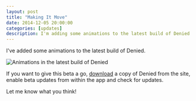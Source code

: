 ```yaml
---
layout: post
title: "Making It Move"
date: 2014-12-05 20:00:00
categories: [updates]
description: I'm adding some animations to the latest build of Denied
---
```


I've added some animations to the latest build of Denied.

![Animations in the latest build of Denied](/blog/img/animation-experiment.gif)

If you want to give this beta a go, <a href="{{ site.urls.download }}" class="download" rel="nofollow">download</a> a copy of Denied from the site, enable beta updates from within the app and check for updates.

Let me know what you think!
